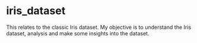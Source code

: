 # iris_dataset
This relates to the classic Iris dataset. My objective is to understand the Iris dataset, analysis and make some insights into the dataset. 
